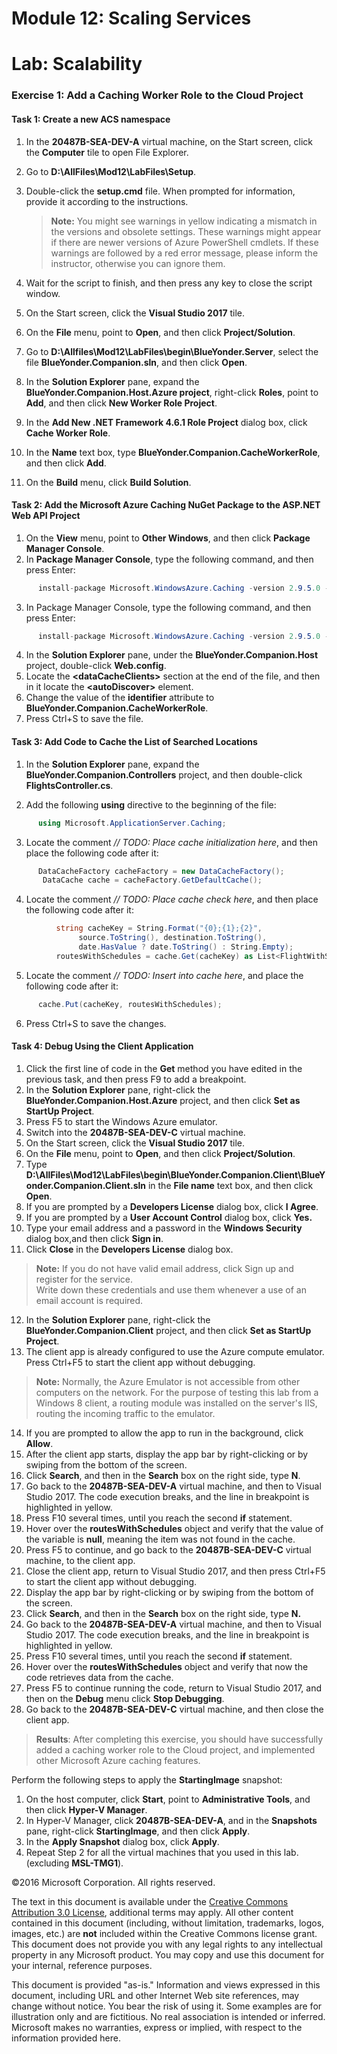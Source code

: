 # Module 12: Scaling Services

# Lab: Scalability

### Exercise 1: Add a Caching Worker Role to the Cloud Project

#### Task 1: Create a new ACS namespace

1. In the **20487B-SEA-DEV-A** virtual machine, on the Start screen, click the **Computer** tile to open File Explorer.
2. Go to **D:\AllFiles\Mod12\LabFiles\Setup**.
3. Double-click the **setup.cmd** file. When prompted for information, provide it according to the instructions.

   >**Note:** You might see warnings in yellow indicating a mismatch in the versions and obsolete settings. These warnings might appear if there are newer versions of Azure PowerShell cmdlets. If these warnings are followed by a red error message, please inform the instructor, otherwise you can ignore them.

4. Wait for the script to finish, and then press any key to close the script window.
5. On the Start screen, click the **Visual Studio 2017** tile.
6. On the **File** menu, point to **Open**, and then click **Project/Solution**.
7. Go to **D:\Allfiles\Mod12\LabFiles\begin\BlueYonder.Server**, select the file **BlueYonder.Companion.sln**, and then click **Open**.
8. In the **Solution Explorer** pane, expand the **BlueYonder.Companion.Host.Azure project**, right-click **Roles**, point to **Add**, and then click **New Worker Role Project**.
9. In the **Add New .NET Framework 4.6.1 Role Project** dialog box, click **Cache Worker Role**.
10. In the **Name** text box, type **BlueYonder.Companion.CacheWorkerRole**, and then click **Add**.
11. On the **Build** menu, click **Build Solution**.

#### Task 2: Add the Microsoft Azure Caching NuGet Package to the ASP.NET Web API Project

1. On the **View** menu, point to **Other Windows**, and then click **Package Manager Console**.
2. In **Package Manager Console**, type the following command, and then press Enter:

  ```cs
		install-package Microsoft.WindowsAzure.Caching -version 2.9.5.0 -ProjectName BlueYonder.Companion.Controllers
```
3. In Package Manager Console, type the following command, and then press Enter:

  ```cs
		install-package Microsoft.WindowsAzure.Caching -version 2.9.5.0 -ProjectName BlueYonder.Companion.Host
```
4. In the **Solution Explorer** pane, under the **BlueYonder.Companion.Host** project, double-click **Web.config**.
5. Locate the **&lt;dataCacheClients&gt;** section at the end of the file, and then in it locate the **&lt;autoDiscover&gt;** element.
6. Change the value of the **identifier** attribute to **BlueYonder.Companion.CacheWorkerRole**.
7. Press Ctrl+S to save the file.

#### Task 3: Add Code to Cache the List of Searched Locations

1. In the **Solution Explorer** pane, expand the **BlueYonder.Companion.Controllers** project, and then double-click **FlightsController.cs**.

2. Add the following **using** directive to the beginning of the file:

  ```cs
		using Microsoft.ApplicationServer.Caching;
```
3. Locate the comment _// TODO: Place cache initialization here_, and then place the following code after it:

  ```cs
	 	DataCacheFactory cacheFactory = new DataCacheFactory();
         DataCache cache = cacheFactory.GetDefaultCache();
```
4. Locate the comment _// TODO: Place cache check here_, and then place the following code after it:

  ```cs
			string cacheKey = String.Format("{0};{1};{2}",
       		     source.ToString(), destination.ToString(),
        	     date.HasValue ? date.ToString() : String.Empty);
        	routesWithSchedules = cache.Get(cacheKey) as List<FlightWithSchedulesDTO>;
```
5. Locate the comment _// TODO: Insert into cache here_, and place the following code after it:

  ```cs
		cache.Put(cacheKey, routesWithSchedules);
```
6. Press Ctrl+S to save the changes.

#### Task 4: Debug Using the Client Application

1. Click the first line of code in the **Get** method you have edited in the previous task, and then press F9 to add a breakpoint.
2. In the **Solution Explorer** pane, right-click the **BlueYonder.Companion.Host.Azure** project, and then click **Set as StartUp Project**.
3. Press F5 to start the Windows Azure emulator.
4. Switch into the **20487B-SEA-DEV-C** virtual machine.
5. On the Start screen, click the **Visual Studio 2017** tile.
6. On the **File** menu, point to **Open**, and then click **Project/Solution**.
7. Type **D:\AllFiles\Mod12\LabFiles\begin\BlueYonder.Companion.Client\BlueYonder.Companion.Client.sln** in the **File name** text box, and then click **Open**.
8. If you are prompted by a **Developers License** dialog box, click **I Agree**.
9. If you are prompted by a **User Account Control** dialog box, click **Yes.**
10. Type your email address and a password in the **Windows Security** dialog box,and then click **Sign in**.
11. Click **Close** in the **Developers License** dialog box.

   >**Note:** If you do not have valid email address, click Sign up and register for the service.  
   >Write down these credentials and use them whenever a use of an email account is required.

12. In the **Solution Explorer** pane, right-click the **BlueYonder.Companion.Client** project, and then click **Set as StartUp Project**.
13. The client app is already configured to use the Azure compute emulator. Press Ctrl+F5 to start the client app without debugging.

   >**Note:** Normally, the Azure Emulator is not accessible from other computers on the network. For the purpose of testing this lab from a Windows 8 client, a routing module was installed on the server&#39;s IIS, routing the incoming traffic to the emulator.

14. If you are prompted to allow the app to run in the background, click **Allow**.
15. After the client app starts, display the app bar by right-clicking or by swiping from the bottom of the screen.
16. Click **Search**, and then in the **Search** box on the right side, type **N**.
17. Go back to the **20487B-SEA-DEV-A** virtual machine, and then to Visual Studio 2017. The code execution breaks, and the line in breakpoint is highlighted in yellow.
18. Press F10 several times, until you reach the second **if** statement.
19. Hover over the **routesWithSchedules** object and verify that the value of the variable is **null**, meaning the item was not found in the cache.
20. Press F5 to continue, and go back to the **20487B-SEA-DEV-C** virtual machine, to the client app.
21. Close the client app, return to Visual Studio 2017, and then press Ctrl+F5 to start the client app without debugging.
22. Display the app bar by right-clicking or by swiping from the bottom of the screen.
23. Click **Search**, and then in the **Search** box on the right side, type **N.**
24. Go back to the **20487B-SEA-DEV-A** virtual machine, and then to Visual Studio 2017. The code execution breaks, and the line in breakpoint is highlighted in yellow.
25. Press F10 several times, until you reach the second **if** statement.
26. Hover over the **routesWithSchedules** object and verify that now the code retrieves data from the cache.
27. Press F5 to continue running the code, return to Visual Studio 2017, and then on the **Debug** menu click **Stop Debugging**.
28. Go back to the **20487B-SEA-DEV-C** virtual machine, and then close the client app.

  >**Results**: After completing this exercise, you should have successfully added a caching worker role to the Cloud project, and implemented other Microsoft Azure caching features.

Perform the following steps to apply the **StartingImage** snapshot:

1. On the host computer, click **Start**, point to **Administrative Tools**, and then click **Hyper-V Manager**.
2. In Hyper-V Manager, click **20487B-SEA-DEV-A**, and in the **Snapshots** pane, right-click **StartingImage**, and then click **Apply**.
3. In the **Apply Snapshot** dialog box, click **Apply**.
4. Repeat Step 2 for all the virtual machines that you used in this lab. (excluding **MSL-TMG1**).

©2016 Microsoft Corporation. All rights reserved.

The text in this document is available under the  [Creative Commons Attribution 3.0 License](https://creativecommons.org/licenses/by/3.0/legalcode), additional terms may apply. All other content contained in this document (including, without limitation, trademarks, logos, images, etc.) are  **not**  included within the Creative Commons license grant. This document does not provide you with any legal rights to any intellectual property in any Microsoft product. You may copy and use this document for your internal, reference purposes.

This document is provided &quot;as-is.&quot; Information and views expressed in this document, including URL and other Internet Web site references, may change without notice. You bear the risk of using it. Some examples are for illustration only and are fictitious. No real association is intended or inferred. Microsoft makes no warranties, express or implied, with respect to the information provided here.
